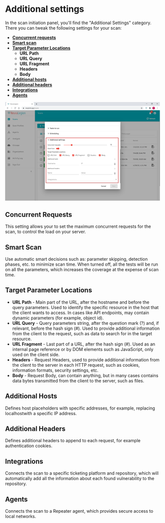 # Additional settings

In the scan initiation panel, you'll find the "Additional Settings" category. There you can tweak the following settings for your scan:
  - **[Concurrent requests](#concurrent-requests)**
  - **[Smart scan](#smart-scan)**
  - **[Target Parameter Locations](#target-parameter-locations)**
    - **URL Path**
    - **URL Query**
    - **URL Fragment**
    - **Headers**
    - **Body**
  - **[Additional hosts](#additional-hosts)**
  - **[Additional headers](#additional-headers)**
  - **[Integrations](#integrations)**
  - **[Agents](#agents)**

![additional-settings](media/additional-settings-open.png ':size=45%')

## Concurrent Requests
This setting allows your to set the maximum concurrent requests for the scan, to control the load on your server.

## Smart Scan
Use automatic smart decisions such as: parameter skipping, detection phases, etc. to minimize scan time. When turned off, all the tests will be run on all the parameters, which increases the coverage at the expense of scan time.

## Target Parameter Locations
- **URL Path** - Main part of the URL, after the hostname and before the query parameters. Used to identify the specific resource in the host that the client wants to access. In cases like API endpoints, may contain dynamic parameters (for example, object id).
- **URL Query** - Query parameters string, after the question mark (?) and, if relevant, before the hash sign (#). Used to provide additional information from the client to the request, such as data to search for in the target resource.
- **URL Fragment** - Last part of a URL, after the hash sign (#). Used as an internal page reference or by DOM elements such as JavaScript, only used on the client side.
- **Headers** - Request Headers, used to provide additional information from the client to the server in each HTTP request, such as cookies, information formats, security settings, etc.
- **Body** - Request Body, can contain anything, but in many cases contains data bytes transmitted from the client to the server, such as files.

## Additional Hosts
Defines host placeholders with specific addresses, for example, replacing localhostwith a specific IP address.

## Additional Headers
Defines additional headers to append to each request, for example authentication cookies.

## Integrations
Connects the scan to a specific ticketing platform and repository, which will automatically add all the information about each found vulnerability to the repository.

## Agents
Connects the scan to a Repeater agent, which provides secure access to local networks.
